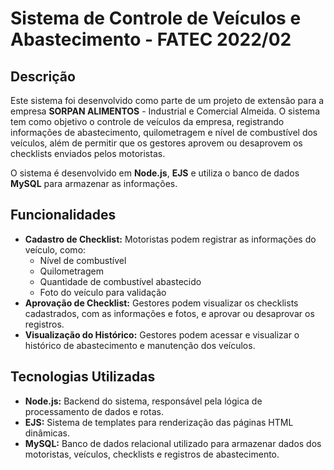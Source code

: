 # Sistema de Controle de Veículos e Abastecimento - FATEC 2022/02

## Descrição
Este sistema foi desenvolvido como parte de um projeto de extensão para a empresa **SORPAN ALIMENTOS** - Industrial e Comercial Almeida. O sistema tem como objetivo
o controle de veículos da empresa, registrando informações de abastecimento, quilometragem e nível de combustível dos veículos, além de permitir que os gestores 
aprovem ou desaprovem os checklists enviados pelos motoristas.

O sistema é desenvolvido em **Node.js**, **EJS** e utiliza o banco de dados **MySQL** para armazenar as informações.

## Funcionalidades

- **Cadastro de Checklist:** Motoristas podem registrar as informações do veículo, como:
  - Nível de combustível
  - Quilometragem
  - Quantidade de combustível abastecido
  - Foto do veículo para validação
- **Aprovação de Checklist:** Gestores podem visualizar os checklists cadastrados, com as informações e fotos, e aprovar ou desaprovar os registros.
- **Visualização do Histórico:** Gestores podem acessar e visualizar o histórico de abastecimento e manutenção dos veículos.

## Tecnologias Utilizadas

- **Node.js:** Backend do sistema, responsável pela lógica de processamento de dados e rotas.
- **EJS:** Sistema de templates para renderização das páginas HTML dinâmicas.
- **MySQL:** Banco de dados relacional utilizado para armazenar dados dos motoristas, veículos, checklists e registros de abastecimento.
